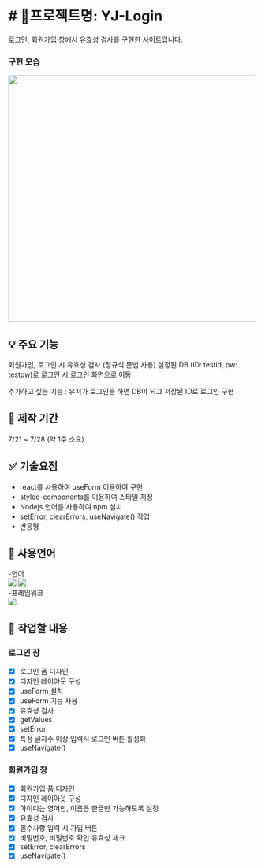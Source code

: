 # # 📌프로젝트명: YJ-Login

로그인, 회원가입 창에서 유효성 검사를 구현한 사이트입니다.

### 구현 모습

<img src="https://user-images.githubusercontent.com/106130311/183231908-a94f95f7-c1f9-48d6-9df0-d4444e091d28.png" width="900px" height="500px">

## 💡 주요 기능

회원가입, 로그인 시 유효성 검사 (정규식 문법 사용)
설정된 DB (ID: testid, pw: testpw)로 로그인 시 로그인 화면으로 이동

추가하고 싶은 기능 : 유저가 로그인을 하면 DB이 되고 저장된 ID로 로그인 구현


## 📅 제작 기간

7/21 ~ 7/28 (약 1주 소요)


## ✅ 기술요점

- react를 사용하여 useForm 이용하여 구현
- styled-components를 이용하여 스타일 지정
- Nodejs 언어를 사용하여 npm 설치
- setError, clearErrors, useNavigate() 작업
- 반응형


## 📝 사용언어

-언어<br/>
<img src="https://img.shields.io/badge/javascript-yellow?style=for-the-badge&logo=JavaScript&logoColor=white">
<img src="https://img.shields.io/badge/Node.js-orange?style=for-the-badge&logo=Node.js&logoColor=white">
<br/> -프레임워크<br/>
<img src="https://img.shields.io/badge/React-informational?style=for-the-badge&logo=React&logoColor=white">



## 📝 작업할 내용

### 로그인 창

- [x] 로그인 폼 디자인
- [x] 디자인 레이아웃 구성
- [x] useForm 설치
- [x] useForm 기능 사용
- [x] 유효성 검사
- [x] getValues
- [x] setError
- [x] 특정 글자수 이상 입력시 로그인 버튼 활성화
- [x] useNavigate()

### 회원가입 창

- [x] 회원가입 폼 디자인
- [x] 디자인 레이아웃 구성
- [x] 아이디는 영어만, 이름은 한글만 가능하도록 설정
- [x] 유효성 검사
- [x] 필수사항 입력 시 가입 버튼
- [x] 비밀번호, 비밀번호 확인 유효성 체크
- [x] setError, clearErrors
- [x] useNavigate()
